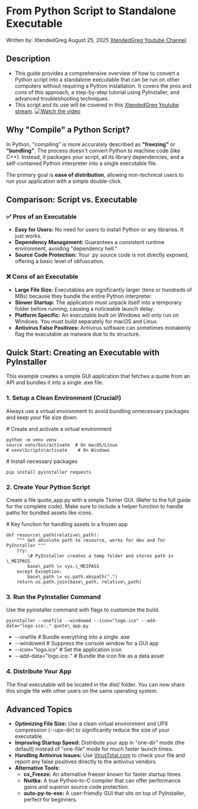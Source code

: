 # **From Python Script to Standalone Executable**
Written by: XtendedGreg August 25, 2025 [XtendedGreg Youtube Channel](https://www.youtube.com/@xtendedgreg)

## Description
- This guide provides a comprehensive overview of how to convert a Python script into a standalone executable that can be run on other computers without requiring a Python installation. It covers the pros and cons of this approach, a step-by-step tutorial using PyInstaller, and advanced troubleshooting techniques.
- This script and its use will be covered in this [XtendedGreg Youtube stream](https://youtube.com/live/QvbASIvYSw8).
[![Watch the video](https://img.youtube.com/vi/QvbASIvYSw8/maxresdefault.jpg)](https://youtube.com/live/QvbASIvYSw8)

## **Why "Compile" a Python Script?**

In Python, "compiling" is more accurately described as **"freezing"** or **"bundling"**. The process doesn't convert Python to machine code (like C++). Instead, it packages your script, all its library dependencies, and a self-contained Python interpreter into a single executable file.

The primary goal is **ease of distribution**, allowing non-technical users to run your application with a simple double-click.

## **Comparison: Script vs. Executable**

### **✅ Pros of an Executable**

* **Easy for Users:** No need for users to install Python or any libraries. It just works.  
* **Dependency Management:** Guarantees a consistent runtime environment, avoiding "dependency hell."  
* **Source Code Protection:** Your .py source code is not directly exposed, offering a basic level of obfuscation.

### **❌ Cons of an Executable**

* **Large File Size:** Executables are significantly larger (tens or hundreds of MBs) because they bundle the entire Python interpreter.  
* **Slower Startup:** The application must unpack itself into a temporary folder before running, causing a noticeable launch delay.  
* **Platform Specific:** An executable built on Windows will only run on Windows. You must build separately for macOS and Linux.  
* **Antivirus False Positives:** Antivirus software can sometimes mistakenly flag the executable as malware due to its structure.

## **Quick Start: Creating an Executable with PyInstaller**

This example creates a simple GUI application that fetches a quote from an API and bundles it into a single .exe file.

### **1\. Setup a Clean Environment (Crucial\!)**

Always use a virtual environment to avoid bundling unnecessary packages and keep your file size down.

\# Create and activate a virtual environment  
```
python -m venv venv  
source venv/bin/activate  # On macOS/Linux  
# venv\Scripts\activate    # On Windows
```

\# Install necessary packages
```
pip install pyinstaller requests
```

### **2\. Create Your Python Script**

Create a file quote\_app.py with a simple Tkinter GUI. (Refer to the full guide for the complete code). Make sure to include a helper function to handle paths for bundled assets like icons.

\# Key function for handling assets in a frozen app  
```
def resource\_path(relative\_path):  
    """ Get absolute path to resource, works for dev and for PyInstaller """  
    try:  
        \# PyInstaller creates a temp folder and stores path in \_MEIPASS  
        base\_path \= sys.\_MEIPASS  
    except Exception:  
        base\_path \= os.path.abspath(".")  
    return os.path.join(base\_path, relative\_path)
```

### **3\. Run the PyInstaller Command**

Use the pyinstaller command with flags to customize the build.

```
pyinstaller --onefile --windowed --icon="logo.ico" --add-data="logo.ico:." quote\_app.py
```
- \--onefile \# Bundle everything into a single .exe  
- \--windowed \# Suppress the console window for a GUI app  
- \--icon="logo.ico" \# Set the application icon  
- \--add-data="logo.ico:." \# Bundle the icon file as a data asset

### **4\. Distribute Your App**

The final executable will be located in the dist/ folder. You can now share this single file with other users on the same operating system.

## **Advanced Topics**

* **Optimizing File Size:** Use a clean virtual environment and UPX compression (--upx-dir) to significantly reduce the size of your executable.  
* **Improving Startup Speed:** Distribute your app in "one-dir" mode (the default) instead of "one-file" mode for much faster launch times.  
* **Handling Antivirus Issues:** Use [VirusTotal.com](https://www.virustotal.com) to check your file and report any false positives directly to the antivirus vendors.  
* **Alternative Tools:**  
  * **cx\_Freeze:** An alternative freezer known for faster startup times.  
  * **Nuitka:** A true Python-to-C compiler that can offer performance gains and superior source code protection.  
  * **auto-py-to-exe:** A user-friendly GUI that sits on top of PyInstaller, perfect for beginners.
